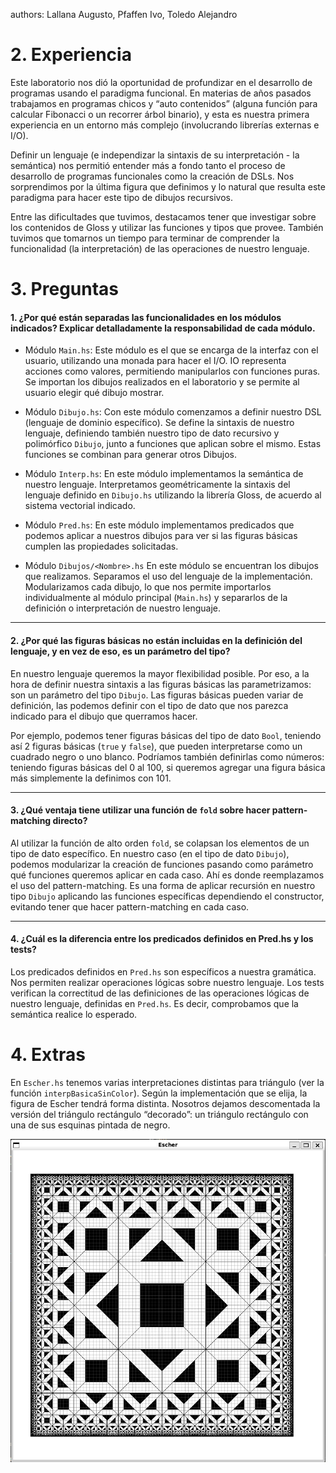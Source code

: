 authors: Lallana Augusto, Pfaffen Ivo, Toledo Alejandro

# 2. Experiencia
Este laboratorio nos dió la oportunidad de profundizar en el desarrollo de programas usando el paradigma funcional. En materias de años pasados trabajamos en programas chicos y “auto contenidos” (alguna función para calcular Fibonacci o un recorrer árbol binario), y esta es nuestra primera experiencia en un entorno más complejo (involucrando librerías externas e I/O). 

Definir un lenguaje (e independizar la sintaxis de su interpretación - la semántica) nos permitió entender más a fondo tanto el proceso de desarrollo de programas funcionales como la creación de DSLs. 
Nos sorprendimos por la última figura que definimos y lo natural que resulta este paradigma para hacer este tipo de dibujos recursivos.


Entre las dificultades que tuvimos, destacamos tener que investigar sobre los contenidos de Gloss y utilizar las funciones y tipos que provee. También tuvimos que tomarnos un tiempo para terminar de comprender la funcionalidad (la interpretación) de las operaciones de nuestro lenguaje. 

# 3. Preguntas

#### 1. ¿Por qué están separadas las funcionalidades en los módulos indicados? Explicar detalladamente la responsabilidad de cada módulo.
- Módulo `Main.hs`:
Este módulo es el que se encarga de la interfaz con el usuario, utilizando una monada para hacer el I/O. IO representa acciones como valores, permitiendo manipularlos con funciones puras. Se importan los dibujos realizados en el laboratorio y se permite al usuario elegir qué dibujo mostrar.

- Módulo `Dibujo.hs`:
Con este módulo comenzamos a definir nuestro DSL (lenguaje de dominio específico). Se define la sintaxis de nuestro lenguaje, definiendo también nuestro tipo de dato recursivo y polimórfico `Dibujo`, junto a funciones que aplican sobre el mismo. Estas funciones se combinan para generar otros Dibujos. 

- Módulo `Interp.hs`:
En este módulo implementamos la semántica de nuestro lenguaje. Interpretamos geométricamente la sintaxis del lenguaje definido en `Dibujo.hs` utilizando la librería Gloss, de acuerdo al sistema vectorial indicado. 

- Módulo `Pred.hs`:
En este módulo implementamos predicados que podemos aplicar a nuestros dibujos para ver si las figuras básicas cumplen las propiedades solicitadas.

- Módulo `Dibujos/<Nombre>.hs` 
En este módulo se encuentran los dibujos que realizamos.
Separamos el uso del lenguaje de la implementación. Modularizamos cada dibujo, lo que nos permite importarlos individualmente al módulo principal (`Main.hs`) y separarlos de la definición o interpretación de nuestro lenguaje.

---
#### 2. ¿Por qué las figuras básicas no están incluidas en la definición del lenguaje, y en vez de eso, es un parámetro del tipo?

En nuestro lenguaje queremos la mayor flexibilidad posible. Por eso, a la hora de definir nuestra sintaxis a las figuras básicas las parametrizamos: son un parámetro del tipo `Dibujo`.
Las figuras básicas pueden variar de definición, las podemos definir con el tipo de dato que nos parezca indicado para el dibujo que querramos hacer. 

Por ejemplo, podemos tener figuras básicas del tipo de dato `Bool`, teniendo así 2 figuras básicas (`true` y `false`), que pueden interpretarse como un cuadrado negro o uno blanco. Podríamos también definirlas como números: teniendo figuras básicas del 0 al 100, si queremos agregar una figura básica más simplemente la definimos con 101.

---
#### 3. ¿Qué ventaja tiene utilizar una función de `fold` sobre hacer pattern-matching directo?

Al utilizar la función de alto orden `fold`, se colapsan los elementos de un tipo de dato específico. En nuestro caso (en el tipo de dato `Dibujo`), podemos modularizar la creación de funciones pasando como parámetro qué funciones queremos aplicar en cada caso. Ahí es donde reemplazamos el uso del pattern-matching.
Es una forma de aplicar recursión en nuestro tipo `Dibujo` aplicando las funciones específicas dependiendo el constructor, evitando tener que hacer pattern-matching en cada caso.


---
#### 4. ¿Cuál es la diferencia entre los predicados definidos en Pred.hs y los tests?
Los predicados definidos en `Pred.hs` son específicos a nuestra gramática. Nos permiten realizar operaciones lógicas sobre nuestro lenguaje. 
Los tests verifican la correctitud de las definiciones de las operaciones lógicas de nuestro lenguaje, definidas en `Pred.hs`. Es decir, comprobamos que la semántica realice lo esperado. 


# 4. Extras
En `Escher.hs` tenemos varias interpretaciones distintas para triángulo (ver la función `interpBasicaSinColor`). Según la implementación que se elija, la figura de Escher tendrá forma distinta. Nosotros dejamos descomentada la versión del triángulo rectángulo “decorado”: un triángulo rectángulo con una de sus esquinas pintada de negro.
 

![Escher de 10 niveles. Triángulo decorado](escher_10.png)